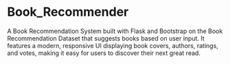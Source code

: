 # Book_Recommender
A Book Recommendation System built with Flask and Bootstrap on the Book Recommendation Dataset that suggests books based on user input. It features a modern, responsive UI displaying book covers, authors, ratings, and votes, making it easy for users to discover their next great read.
